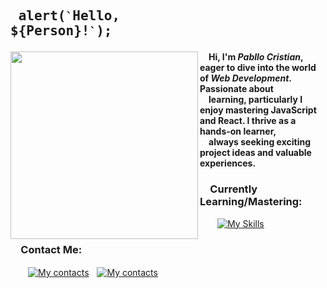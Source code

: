 ## <pre> alert(`` ` ``Hello, ${Person}!`` ` ``); </pre>
<img src="https://user-images.githubusercontent.com/74038190/212750996-938b257b-266c-45a7-9af7-655341c0f58b.gif" align="left" width="300px"> &emsp;<b>Hi, I'm _Pabllo Cristian_, eager to dive into the world of _Web Development_. Passionate about<br />&emsp;learning, particularly I enjoy mastering JavaScript and React. I thrive as a hands-on learner,<br />&emsp;always seeking exciting project ideas and valuable experiences.</b>

### &emsp;Currently Learning/Mastering:
&emsp;&emsp;[![My Skills](https://skillicons.dev/icons?i=js,html,css,react)](https://skillicons.dev)

### &emsp;Contact Me:
&emsp;&emsp;[![My contacts](https://skillicons.dev/icons?i=linkedin)](https://www.linkedin.com/in/pabllo-cristian-ferreira-de-lima-712b5224b/)ﾠ[![My contacts](https://skillicons.dev/icons?i=gmail)](mailto:pabllo.dev@gmail.com)
</div>
